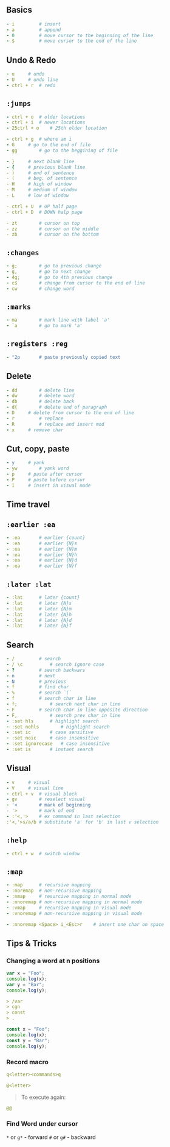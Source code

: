 Basics
------ 
```yml
- i 		# insert
- a 		# append
- 0 		# move cursor to the beginning of the line
- $ 		# move cursor to the end of the line 
```

Undo & Redo
-----------
```yml
- u		# undo
- U		# undo line
- ctrl + r	# redo
```

`:jumps`
--------
```yml
- ctrl + o	# older locations
- ctrl + i	# newer locations
- 25ctrl + o	# 25th older location

- ctrl + g	# where am i
- G		# go to the end of file
- gg		# go to the beggining of file

- }		# next blank line
- {		# previous blank line
- )		# end of sentence
- (		# beg. of sentence
- H		# high of window
- M		# medium of window
- L		# low of window

- ctrl + U	# UP half page
- ctrl + D	# DOWN halp page

- zt 		# cursor on top
- zz		# cursor on the middle
- zb		# cursor on the bottom
```

`:changes`
----------
```yml
- g;		# go to previous change
- g,		# go to next change 
- 4g;		# go to 4th previous change
- c$		# change from cursor to the end of line 
- cw		# change word
```

`:marks`
--------
```yml
- ma		# mark line with label 'a'
- `a 		# go to mark 'a'
```

`:registers :reg`
-----------------
```yml
- "2p		# paste previously copied text
```

Delete
------
```yml
- dd		# delete line
- dw		# delete word
- db		# delete back
- d{		# delete end of paragraph
- D		# delete from cursor to the end of line
- r 		# replace
- R 		# replace and insert mod
- x		# remove char
```

Cut, copy, paste
----------------
```yml
- y		# yank
- yw		# yank word
- p		# paste after cursor
- P		# paste before cursor
- I		# insert in visual mode
```

Time travel
-----------
`:earlier :ea`
--------------
```yml
- :ea		# earlier {count}	
- :ea		# earlier {N}s		
- :ea		# earlier {N}m		
- :ea		# earlier {N}h		
- :ea		# earlier {N}d		
- :ea		# earlier {N}f		
```
			
`:later :lat`
-------------
```yml
- :lat		# later {count}					
- :lat		# later {N}s					
- :lat		# later {N}m
- :lat		# later {N}h					
- :lat		# later {N}d					
- :lat		# later {N}f		
```
			
Search
------
```yml
- /			# search
- / \c			# search ignore case
- ?			# search backwars
- n			# next
- N			# previous
- f			# find char
- %			# search `(`
- f			# search char in line
- f;			# search next char in line
- F			# search char in line opposite direction
- F,			# search prev char in line
- :set hls		# highlight search
- :set nohls		# highlight search  
- :set ic		# case sensitive 
- :set noic		# case insensitive 
- :set ignorecase	# case insensitive 
- :set is		# instant search
```

## Visual
```yml
- v		# visual
- V		# visual line
- ctrl + v	# visual block 
- gv 		# reselect visual
- '<		# mark of beginning
- '>		# mark of end
- :'<,'>	# ex command in last selection
:'<,'>s/a/b	# substitute 'a' for 'b' in last v selection
```


`:help`
-------
```yml
- ctrl + w	# switch window
```

`:map`
------
```yml
- :map		# recursive mapping
- :noremap 	# non-recursive mapping
- :nmap		# resurcive mapping in normal mode
- :nnoremap	# non-recursive mapping in normal mode
- :vmap 	# recursive mapping in visual mode
- :vnoremap	# non-recursive mapping in visual mode
```

``` yml
- :nnoremap <Space> i_<Esc>r	# insert one char on space
```

## Tips & Tricks
### Changing a word at n positions
```js
var x = "Foo";
console.log(x);
var y = "Bar";
console.log(y);
```
```yml
> /var
> cgn
> const
> .
```
```js
const x = "Foo";
console.log(x);
const y = "Bar";
console.log(y);
```

### Record macro
```yml
q<letter><commands>q
```
```yml
@<letter>
```
> To execute again:
```yml
@@
```

### Find Word under cursor
`*` or `g*` - forward
`#` or `g#` - backward

